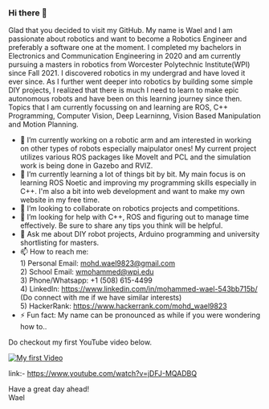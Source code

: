### Hi there 👋


Glad that you decided to visit my GitHub. My name is Wael and I am passionate about robotics and want to become a Robotics Engineer and preferably a software one at the moment. I completed my bachelors in Electronics and Communication Engineering in 2020 and am currently pursuing a masters in robotics from Worcester Polytechnic Institute(WPI) since Fall 2021. I discovered robotics in my undergrad and have loved it ever since. As I further went deeper into robotics by building some simple DIY projects, I realized that there is much I need to learn to make epic autonomous robots and have been on this learning journey since then. Topics that I am currently focussing on and learning are ROS, C++ Programming, Computer Vision, Deep Learninng, Vision Based Manipulation and Motion Planning. 

- 🔭 I’m currently working on a robotic arm and am interested in working on other types of robots especially maipulator ones! My current project utilizes various ROS packages like MoveIt and PCL and the simulation work is being done in Gazebo and RVIZ. 
- 🌱 I’m currently learning a lot of things bit by bit. My main focus is on learning ROS Noetic and improving my programming skills especially in C++. I'm also a bit into web development and want to make my own website in my free time.
- 👯 I’m looking to collaborate on robotics projects and competitions.
- 🤔 I’m looking for help with C++, ROS and figuring out to manage time effectively. Be sure to share any tips you think will be helpful.
- 💬 Ask me about DIY robot projects, Arduino programming and university shortlisting for masters.
- 📫 How to reach me:</br>
          1) Personal Email: mohd.wael9823@gmail.com </br>
          2) School Email: wmohammed@wpi.edu </br>
          3) Phone/Whatsapp: +1 (508) 615-4499 </br>
          4) LinkedIn: https://www.linkedin.com/in/mohammed-wael-543bb715b/  (Do connect with me if we have similar interests) </br>
          5) HackerRank: https://www.hackerrank.com/mohd_wael9823 </br>
- ⚡ Fun fact: My name can be pronounced as while if you were wondering how to..

Do checkout my first YouTube video below.</br>

[![My first Video](https://img.youtube.com/vi/jDFJ-MQADBQ/maxresdefault.jpg)](https://www.youtube.com/embed/jDFJ-MQADBQ) </br>

link:- https://www.youtube.com/watch?v=jDFJ-MQADBQ </br>

Have a great day ahead!</br>
Wael

